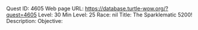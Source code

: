 Quest ID: 4605
Web page URL: https://database.turtle-wow.org/?quest=4605
Level: 30
Min Level: 25
Race: nil
Title: The Sparklematic 5200!
Description: 
Objective: 
